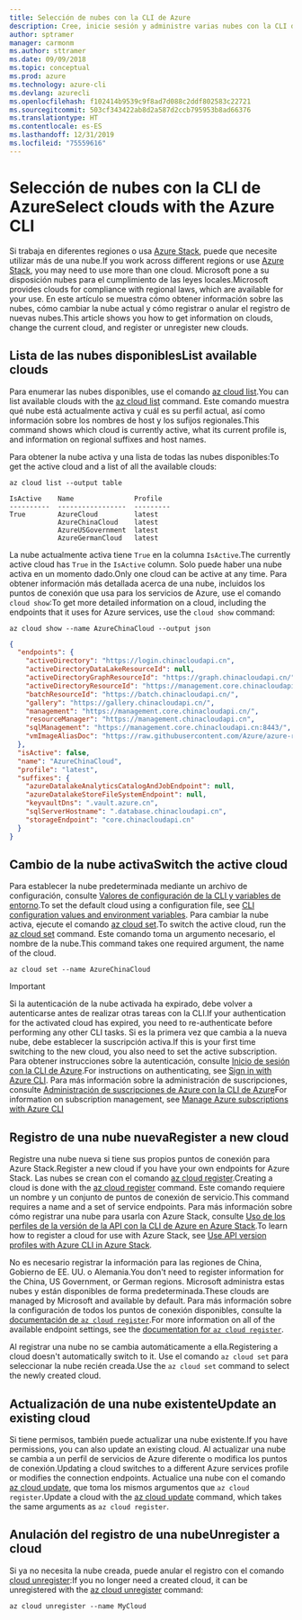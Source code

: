 ```yaml
---
title: Selección de nubes con la CLI de Azure
description: Cree, inicie sesión y administre varias nubes con la CLI de Azure.
author: sptramer
manager: carmonm
ms.author: sttramer
ms.date: 09/09/2018
ms.topic: conceptual
ms.prod: azure
ms.technology: azure-cli
ms.devlang: azurecli
ms.openlocfilehash: f102414b9539c9f8ad7d088c2ddf802583c22721
ms.sourcegitcommit: 503cf343422ab8d2a587d2ccb795953b8ad66376
ms.translationtype: HT
ms.contentlocale: es-ES
ms.lasthandoff: 12/31/2019
ms.locfileid: "75559616"
---
```

# <a name="select-clouds-with-the-azure-cli"></a><span data-ttu-id="3c508-103">Selección de nubes con la CLI de Azure</span><span class="sxs-lookup"><span data-stu-id="3c508-103">Select clouds with the Azure CLI</span></span>

<span data-ttu-id="3c508-104">Si trabaja en diferentes regiones o usa [Azure Stack](https://docs.microsoft.com/azure/azure-stack/user/), puede que necesite utilizar más de una nube.</span><span class="sxs-lookup"><span data-stu-id="3c508-104">If you work across different regions or use [Azure Stack](https://docs.microsoft.com/azure/azure-stack/user/), you may need to use more than one cloud.</span></span> <span data-ttu-id="3c508-105">Microsoft pone a su disposición nubes para el cumplimiento de las leyes locales.</span><span class="sxs-lookup"><span data-stu-id="3c508-105">Microsoft provides clouds for compliance with regional laws, which are available for your use.</span></span> <span data-ttu-id="3c508-106">En este artículo se muestra cómo obtener información sobre las nubes, cómo cambiar la nube actual y cómo registrar o anular el registro de nuevas nubes.</span><span class="sxs-lookup"><span data-stu-id="3c508-106">This article shows you how to get information on clouds, change the current cloud, and register or unregister new clouds.</span></span>

## <a name="list-available-clouds"></a><span data-ttu-id="3c508-107">Lista de las nubes disponibles</span><span class="sxs-lookup"><span data-stu-id="3c508-107">List available clouds</span></span>

<span data-ttu-id="3c508-108">Para enumerar las nubes disponibles, use el comando [az cloud list](/cli/azure/cloud#az-cloud-list).</span><span class="sxs-lookup"><span data-stu-id="3c508-108">You can list available clouds with the [az cloud list](/cli/azure/cloud#az-cloud-list) command.</span></span> <span data-ttu-id="3c508-109">Este comando muestra qué nube está actualmente activa y cuál es su perfil actual, así como información sobre los nombres de host y los sufijos regionales.</span><span class="sxs-lookup"><span data-stu-id="3c508-109">This command shows which cloud is currently active, what its current profile is, and information on regional suffixes and host names.</span></span>

<span data-ttu-id="3c508-110">Para obtener la nube activa y una lista de todas las nubes disponibles:</span><span class="sxs-lookup"><span data-stu-id="3c508-110">To get the active cloud and a list of all the available clouds:</span></span>

```azurecli-interactive
az cloud list --output table
```

```output
IsActive    Name               Profile
----------  -----------------  ---------
True        AzureCloud         latest
            AzureChinaCloud    latest
            AzureUSGovernment  latest
            AzureGermanCloud   latest
```

<span data-ttu-id="3c508-111">La nube actualmente activa tiene `True` en la columna `IsActive`.</span><span class="sxs-lookup"><span data-stu-id="3c508-111">The currently active cloud has `True` in the `IsActive` column.</span></span> <span data-ttu-id="3c508-112">Solo puede haber una nube activa en un momento dado.</span><span class="sxs-lookup"><span data-stu-id="3c508-112">Only one cloud can be active at any time.</span></span> <span data-ttu-id="3c508-113">Para obtener información más detallada acerca de una nube, incluidos los puntos de conexión que usa para los servicios de Azure, use el comando `cloud show`:</span><span class="sxs-lookup"><span data-stu-id="3c508-113">To get more detailed information on a cloud, including the endpoints that it uses for Azure services, use the `cloud show` command:</span></span>

```azurecli-interactive
az cloud show --name AzureChinaCloud --output json
```

```json
{
  "endpoints": {
    "activeDirectory": "https://login.chinacloudapi.cn",
    "activeDirectoryDataLakeResourceId": null,
    "activeDirectoryGraphResourceId": "https://graph.chinacloudapi.cn/",
    "activeDirectoryResourceId": "https://management.core.chinacloudapi.cn/",
    "batchResourceId": "https://batch.chinacloudapi.cn/",
    "gallery": "https://gallery.chinacloudapi.cn/",
    "management": "https://management.core.chinacloudapi.cn/",
    "resourceManager": "https://management.chinacloudapi.cn",
    "sqlManagement": "https://management.core.chinacloudapi.cn:8443/",
    "vmImageAliasDoc": "https://raw.githubusercontent.com/Azure/azure-rest-api-specs/master/arm-compute/quickstart-templates/aliases.json"
  },
  "isActive": false,
  "name": "AzureChinaCloud",
  "profile": "latest",
  "suffixes": {
    "azureDatalakeAnalyticsCatalogAndJobEndpoint": null,
    "azureDatalakeStoreFileSystemEndpoint": null,
    "keyvaultDns": ".vault.azure.cn",
    "sqlServerHostname": ".database.chinacloudapi.cn",
    "storageEndpoint": "core.chinacloudapi.cn"
  }
}
```

## <a name="switch-the-active-cloud"></a><span data-ttu-id="3c508-114">Cambio de la nube activa</span><span class="sxs-lookup"><span data-stu-id="3c508-114">Switch the active cloud</span></span>

<span data-ttu-id="3c508-115">Para establecer la nube predeterminada mediante un archivo de configuración, consulte [Valores de configuración de la CLI y variables de entorno](/cli/azure/azure-cli-configuration?view=azure-cli-latest#cli-configuration-values-and-environment-variables).</span><span class="sxs-lookup"><span data-stu-id="3c508-115">To set the default cloud using a configuration file, see [CLI configuration values and environment variables](/cli/azure/azure-cli-configuration?view=azure-cli-latest#cli-configuration-values-and-environment-variables).</span></span>  <span data-ttu-id="3c508-116">Para cambiar la nube activa, ejecute el comando [az cloud set](/cli/azure/cloud#az-cloud-set).</span><span class="sxs-lookup"><span data-stu-id="3c508-116">To switch the active cloud, run the [az cloud set](/cli/azure/cloud#az-cloud-set) command.</span></span> <span data-ttu-id="3c508-117">Este comando toma un argumento necesario, el nombre de la nube.</span><span class="sxs-lookup"><span data-stu-id="3c508-117">This command takes one required argument, the name of the cloud.</span></span>

```azurecli-interactive
az cloud set --name AzureChinaCloud
```

> [!IMPORTANT]
> <span data-ttu-id="3c508-118">Si la autenticación de la nube activada ha expirado, debe volver a autenticarse antes de realizar otras tareas con la CLI.</span><span class="sxs-lookup"><span data-stu-id="3c508-118">If your authentication for the activated cloud has expired, you need to re-authenticate before performing any other CLI tasks.</span></span> <span data-ttu-id="3c508-119">Si es la primera vez que cambia a la nueva nube, debe establecer la suscripción activa.</span><span class="sxs-lookup"><span data-stu-id="3c508-119">If this is your first time switching to the new cloud, you also need to set the active subscription.</span></span>
> <span data-ttu-id="3c508-120">Para obtener instrucciones sobre la autenticación, consulte [Inicio de sesión con la CLI de Azure](authenticate-azure-cli.md).</span><span class="sxs-lookup"><span data-stu-id="3c508-120">For instructions on authenticating, see [Sign in with Azure CLI](authenticate-azure-cli.md).</span></span> <span data-ttu-id="3c508-121">Para más información sobre la administración de suscripciones, consulte [Administración de suscripciones de Azure con la CLI de Azure](manage-azure-subscriptions-azure-cli.md)</span><span class="sxs-lookup"><span data-stu-id="3c508-121">For information on subscription management, see [Manage Azure subscriptions with Azure CLI](manage-azure-subscriptions-azure-cli.md)</span></span>

## <a name="register-a-new-cloud"></a><span data-ttu-id="3c508-122">Registro de una nube nueva</span><span class="sxs-lookup"><span data-stu-id="3c508-122">Register a new cloud</span></span>

<span data-ttu-id="3c508-123">Registre una nube nueva si tiene sus propios puntos de conexión para Azure Stack.</span><span class="sxs-lookup"><span data-stu-id="3c508-123">Register a new cloud if you have your own endpoints for Azure Stack.</span></span> <span data-ttu-id="3c508-124">Las nubes se crean con el comando [az cloud register](/cli/azure/cloud#az-cloud-register).</span><span class="sxs-lookup"><span data-stu-id="3c508-124">Creating a cloud is done with the [az cloud register](/cli/azure/cloud#az-cloud-register) command.</span></span> <span data-ttu-id="3c508-125">Este comando requiere un nombre y un conjunto de puntos de conexión de servicio.</span><span class="sxs-lookup"><span data-stu-id="3c508-125">This command requires a name and a set of service endpoints.</span></span> <span data-ttu-id="3c508-126">Para más información sobre cómo registrar una nube para usarla con Azure Stack, consulte [Uso de los perfiles de la versión de la API con la CLI de Azure en Azure Stack](/azure/azure-stack/user/azure-stack-version-profiles-azurecli2#connect-to-azure-stack).</span><span class="sxs-lookup"><span data-stu-id="3c508-126">To learn how to register a cloud for use with Azure Stack, see [Use API version profiles with Azure CLI in Azure Stack](/azure/azure-stack/user/azure-stack-version-profiles-azurecli2#connect-to-azure-stack).</span></span>

<span data-ttu-id="3c508-127">No es necesario registrar la información para las regiones de China, Gobierno de EE. UU. o Alemania.</span><span class="sxs-lookup"><span data-stu-id="3c508-127">You don't need to register information for the China, US Government, or German regions.</span></span> <span data-ttu-id="3c508-128">Microsoft administra estas nubes y están disponibles de forma predeterminada.</span><span class="sxs-lookup"><span data-stu-id="3c508-128">These clouds are managed by Microsoft and available by default.</span></span>  <span data-ttu-id="3c508-129">Para más información sobre la configuración de todos los puntos de conexión disponibles, consulte la [documentación de `az cloud register`](/cli/azure/cloud#az-cloud-register).</span><span class="sxs-lookup"><span data-stu-id="3c508-129">For more information on all of the available endpoint settings, see the [documentation for `az cloud register`](/cli/azure/cloud#az-cloud-register).</span></span>

<span data-ttu-id="3c508-130">Al registrar una nube no se cambia automáticamente a ella.</span><span class="sxs-lookup"><span data-stu-id="3c508-130">Registering a cloud doesn't automatically switch to it.</span></span> <span data-ttu-id="3c508-131">Use el comando `az cloud set` para seleccionar la nube recién creada.</span><span class="sxs-lookup"><span data-stu-id="3c508-131">Use the `az cloud set` command to select the newly created cloud.</span></span>

## <a name="update-an-existing-cloud"></a><span data-ttu-id="3c508-132">Actualización de una nube existente</span><span class="sxs-lookup"><span data-stu-id="3c508-132">Update an existing cloud</span></span>

<span data-ttu-id="3c508-133">Si tiene permisos, también puede actualizar una nube existente.</span><span class="sxs-lookup"><span data-stu-id="3c508-133">If you have permissions, you can also update an existing cloud.</span></span> <span data-ttu-id="3c508-134">Al actualizar una nube se cambia a un perfil de servicios de Azure diferente o modifica los puntos de conexión.</span><span class="sxs-lookup"><span data-stu-id="3c508-134">Updating a cloud switches to a different Azure services profile or modifies the connection endpoints.</span></span>
<span data-ttu-id="3c508-135">Actualice una nube con el comando [az cloud update](/cli/azure/cloud#az-cloud-update), que toma los mismos argumentos que `az cloud register`.</span><span class="sxs-lookup"><span data-stu-id="3c508-135">Update a cloud with the [az cloud update](/cli/azure/cloud#az-cloud-update) command, which takes the same arguments as `az cloud register`.</span></span>

## <a name="unregister-a-cloud"></a><span data-ttu-id="3c508-136">Anulación del registro de una nube</span><span class="sxs-lookup"><span data-stu-id="3c508-136">Unregister a cloud</span></span>

<span data-ttu-id="3c508-137">Si ya no necesita la nube creada, puede anular el registro con el comando [cloud unregister](/cli/azure/cloud#az-cloud-unregister):</span><span class="sxs-lookup"><span data-stu-id="3c508-137">If you no longer need a created cloud, it can be unregistered with the [az cloud unregister](/cli/azure/cloud#az-cloud-unregister) command:</span></span>

```azurecli-interactive
az cloud unregister --name MyCloud
```
